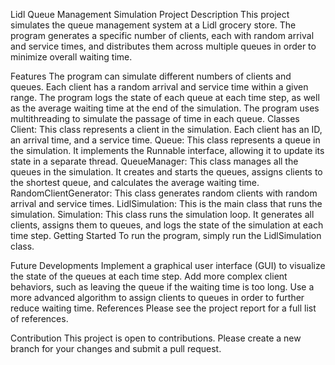 Lidl Queue Management Simulation
Project Description
This project simulates the queue management system at a Lidl grocery store. The program generates a specific number of clients, each with random arrival and service times, and distributes them across multiple queues in order to minimize overall waiting time.

Features
The program can simulate different numbers of clients and queues.
Each client has a random arrival and service time within a given range.
The program logs the state of each queue at each time step, as well as the average waiting time at the end of the simulation.
The program uses multithreading to simulate the passage of time in each queue.
Classes
Client: This class represents a client in the simulation. Each client has an ID, an arrival time, and a service time.
Queue: This class represents a queue in the simulation. It implements the Runnable interface, allowing it to update its state in a separate thread.
QueueManager: This class manages all the queues in the simulation. It creates and starts the queues, assigns clients to the shortest queue, and calculates the average waiting time.
RandomClientGenerator: This class generates random clients with random arrival and service times.
LidlSimulation: This is the main class that runs the simulation.
Simulation: This class runs the simulation loop. It generates all clients, assigns them to queues, and logs the state of the simulation at each time step.
Getting Started
To run the program, simply run the LidlSimulation class.

Future Developments
Implement a graphical user interface (GUI) to visualize the state of the queues at each time step.
Add more complex client behaviors, such as leaving the queue if the waiting time is too long.
Use a more advanced algorithm to assign clients to queues in order to further reduce waiting time.
References
Please see the project report for a full list of references.

Contribution
This project is open to contributions. Please create a new branch for your changes and submit a pull request.
